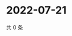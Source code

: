 # 2022-07-21

共 0 条

<!-- BEGIN WEIBO -->
<!-- 最后更新时间 Thu Jul 21 2022 01:13:22 GMT+0800 (China Standard Time) -->

<!-- END WEIBO -->
